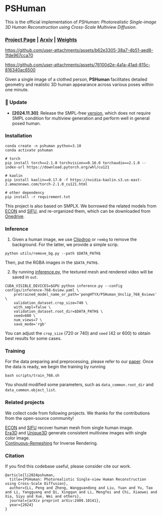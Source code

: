 # PSHuman

This is the official implementation of *PSHuman: Photorealistic Single-image 3D Human Reconstruction using Cross-Scale Multiview Diffusion*.

### [Project Page](https://penghtyx.github.io/PSHuman/) | [Arxiv](https://arxiv.org/pdf/2409.10141) | [Weights](https://huggingface.co/pengHTYX/PSHuman_Unclip_768_6views) 

https://github.com/user-attachments/assets/b62e3305-38a7-4b51-aed8-1fde967cca70

https://github.com/user-attachments/assets/76100d2e-4a1a-41ad-815c-816340ac6500


Given a single image of a clothed person, **PSHuman** facilitates detailed geometry and realistic 3D human appearance across various poses within one minute.

### 📝 Update
- __[2024.11.30]__: Release the SMPL-free [version](https://huggingface.co/pengHTYX/PSHuman_Unclip_768_6views), which does not require SMPL condition for multiview generation and perform well in general posed human.


### Installation
```
conda create -n pshuman python=3.10
conda activate pshuman

# torch
pip install torch==2.1.0 torchvision==0.16.0 torchaudio==2.1.0 --index-url https://download.pytorch.org/whl/cu121

# kaolin
pip install kaolin==0.17.0 -f https://nvidia-kaolin.s3.us-east-2.amazonaws.com/torch-2.1.0_cu121.html

# other dependency
pip install -r requirement.txt
```

This project is also based on SMPLX. We borrowed the related models from [ECON](https://github.com/YuliangXiu/ECON) and [SIFU](https://github.com/River-Zhang/SIFU), and re-organized them, which can be downloaded from [Onedrive](https://hkustconnect-my.sharepoint.com/:u:/g/personal/plibp_connect_ust_hk/EZQphP-2y5BGhEIe8jb03i4BIcqiJ2mUW2JmGC5s0VKOdw?e=qVzBBD). 



### Inference
1. Given a human image, we use [Clipdrop](https://github.com/xxlong0/Wonder3D?tab=readme-ov-file) or ```rembg``` to remove the background. For the latter, we provide a simple scrip.
```
python utils/remove_bg.py --path $DATA_PATH$
```
Then, put the RGBA images in the ```$DATA_PATH$```.

2. By running [inference.py](inference.py), the textured mesh and rendered video will be saved in ```out```.
```
CUDA_VISIBLE_DEVICES=$GPU python inference.py --config configs/inference-768-6view.yaml \
    pretrained_model_name_or_path='pengHTYX/PSHuman_Unclip_768_6views' \
    validation_dataset.crop_size=740 \
    with_smpl=false \
    validation_dataset.root_dir=$DATA_PATH$ \
    seed=600 \
    num_views=7 \
    save_mode='rgb' 

``` 
You can adjust the ```crop_size``` (720 or 740) and ```seed``` (42 or 600) to obtain best results for some cases.  

### Training
For the data preparing and preprocessing, please refer to our [paper](https://arxiv.org/pdf/2409.10141). Once the data is ready, we begin the training by running
```
bash scripts/train_768.sh
```
You should modified some parameters, such as ```data_common.root_dir``` and ```data_common.object_list```.

### Related projects
We collect code from following projects. We thanks for the contributions from the open-source community!     

[ECON](https://github.com/YuliangXiu/ECON) and [SIFU](https://github.com/River-Zhang/SIFU) recover human mesh from single human image.   
[Era3D](https://github.com/pengHTYX/Era3D) and [Unique3D](https://github.com/AiuniAI/Unique3D) generate consistent multiview images with single color image.  
[Continuous-Remeshing](https://github.com/Profactor/continuous-remeshing) for Inverse Rendering.


### Citation
If you find this codebase useful, please consider cite our work.
```
@article{li2024pshuman,
  title={PSHuman: Photorealistic Single-view Human Reconstruction using Cross-Scale Diffusion},
  author={Li, Peng and Zheng, Wangguandong and Liu, Yuan and Yu, Tao and Li, Yangguang and Qi, Xingqun and Li, Mengfei and Chi, Xiaowei and Xia, Siyu and Xue, Wei and others},
  journal={arXiv preprint arXiv:2409.10141},
  year={2024}
}
```
